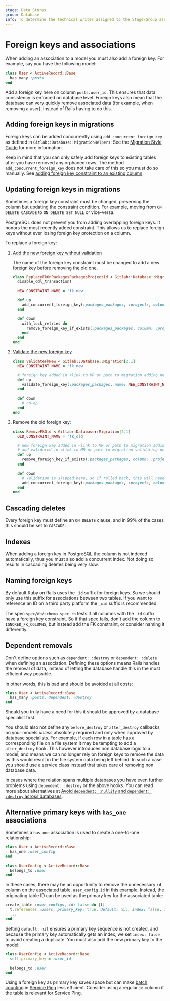 ```yaml
---
stage: Data Stores
group: Database
info: To determine the technical writer assigned to the Stage/Group associated with this page, see https://about.gitlab.com/handbook/product/ux/technical-writing/#assignments
---
```


# Foreign keys and associations

When adding an association to a model you must also add a foreign key. For
example, say you have the following model:

```ruby
class User < ActiveRecord::Base
  has_many :posts
end
```

Add a foreign key here on column `posts.user_id`. This ensures
that data consistency is enforced on database level. Foreign keys also mean that
the database can very quickly remove associated data (for example, when removing a
user), instead of Rails having to do this.

## Adding foreign keys in migrations

Foreign keys can be added concurrently using `add_concurrent_foreign_key` as
defined in `Gitlab::Database::MigrationHelpers`. See the
[Migration Style Guide](../migration_style_guide.md) for more information.

Keep in mind that you can only safely add foreign keys to existing tables after
you have removed any orphaned rows. The method `add_concurrent_foreign_key`
does not take care of this so you must do so manually. See
[adding foreign key constraint to an existing column](add_foreign_key_to_existing_column.md).

## Updating foreign keys in migrations

Sometimes a foreign key constraint must be changed, preserving the column
but updating the constraint condition. For example, moving from
`ON DELETE CASCADE` to `ON DELETE SET NULL` or vice-versa.

PostgreSQL does not prevent you from adding overlapping foreign keys. It
honors the most recently added constraint. This allows us to replace foreign keys without
ever losing foreign key protection on a column.

To replace a foreign key:

1. [Add the new foreign key without validation](add_foreign_key_to_existing_column.md#prevent-invalid-records)

   The name of the foreign key constraint must be changed to add a new
   foreign key before removing the old one.

   ```ruby
   class ReplaceFkOnPackagesPackagesProjectId < Gitlab::Database::Migration[2.1]
     disable_ddl_transaction!

     NEW_CONSTRAINT_NAME = 'fk_new'

     def up
       add_concurrent_foreign_key(:packages_packages, :projects, column: :project_id, on_delete: :nullify, validate: false, name: NEW_CONSTRAINT_NAME)
     end

     def down
       with_lock_retries do
         remove_foreign_key_if_exists(:packages_packages, column: :project_id, on_delete: :nullify, name: NEW_CONSTRAINT_NAME)
       end
     end
   end
   ```

1. [Validate the new foreign key](add_foreign_key_to_existing_column.md#validate-the-foreign-key)

   ```ruby
   class ValidateFkNew < Gitlab::Database::Migration[2.1]
     NEW_CONSTRAINT_NAME = 'fk_new'

     # foreign key added in <link to MR or path to migration adding new FK>
     def up
       validate_foreign_key(:packages_packages, name: NEW_CONSTRAINT_NAME)
     end

     def down
       # no-op
     end
   end
   ```

1. Remove the old foreign key:

   ```ruby
   class RemoveFkOld < Gitlab::Database::Migration[2.1]
     OLD_CONSTRAINT_NAME = 'fk_old'

     # new foreign key added in <link to MR or path to migration adding new FK>
     # and validated in <link to MR or path to migration validating new FK>
     def up
       remove_foreign_key_if_exists(:packages_packages, column: :project_id, on_delete: :cascade, name: OLD_CONSTRAINT_NAME)
     end

     def down
       # Validation is skipped here, so if rolled back, this will need to be revalidated in a separate migration
       add_concurrent_foreign_key(:packages_packages, :projects, column: :project_id, on_delete: :cascade, validate: false, name: OLD_CONSTRAINT_NAME)
     end
   end
   ```

## Cascading deletes

Every foreign key must define an `ON DELETE` clause, and in 99% of the cases
this should be set to `CASCADE`.

## Indexes

When adding a foreign key in PostgreSQL the column is not indexed automatically,
thus you must also add a concurrent index. Not doing so results in cascading
deletes being very slow.

## Naming foreign keys

By default Ruby on Rails uses the `_id` suffix for foreign keys. So we should
only use this suffix for associations between two tables. If you want to
reference an ID on a third party platform the `_xid` suffix is recommended.

The spec `spec/db/schema_spec.rb` tests if all columns with the `_id` suffix
have a foreign key constraint. So if that spec fails, don't add the column to
`IGNORED_FK_COLUMNS`, but instead add the FK constraint, or consider naming it
differently.

## Dependent removals

Don't define options such as `dependent: :destroy` or `dependent: :delete` when
defining an association. Defining these options means Rails handles the
removal of data, instead of letting the database handle this in the most
efficient way possible.

In other words, this is bad and should be avoided at all costs:

```ruby
class User < ActiveRecord::Base
  has_many :posts, dependent: :destroy
end
```

Should you truly have a need for this it should be approved by a database
specialist first.

You should also not define any `before_destroy` or `after_destroy` callbacks on
your models _unless_ absolutely required and only when approved by database
specialists. For example, if each row in a table has a corresponding file on a
file system it may be tempting to add a `after_destroy` hook. This however
introduces non database logic to a model, and means we can no longer rely on
foreign keys to remove the data as this would result in the file system data
being left behind. In such a case you should use a service class instead that
takes care of removing non database data.

In cases where the relation spans multiple databases you have even
further problems using `dependent: :destroy` or the above hooks. You can
read more about alternatives at
[Avoid `dependent: :nullify` and `dependent: :destroy` across databases](multiple_databases.md#avoid-dependent-nullify-and-dependent-destroy-across-databases).

## Alternative primary keys with `has_one` associations

Sometimes a `has_one` association is used to create a one-to-one relationship:

```ruby
class User < ActiveRecord::Base
  has_one :user_config
end

class UserConfig < ActiveRecord::Base
  belongs_to :user
end
```

In these cases, there may be an opportunity to remove the unnecessary `id`
column on the associated table, `user_config.id` in this example. Instead,
the originating table ID can be used as the primary key for the associated
table:

```ruby
create_table :user_configs, id: false do |t|
  t.references :users, primary_key: true, default: nil, index: false, foreign_key: { on_delete: :cascade }
  ...
end
```

Setting `default: nil` ensures a primary key sequence is not created, and because the primary key
automatically gets an index, we set `index: false` to avoid creating a duplicate.
You must also add the new primary key to the model:

```ruby
class UserConfig < ActiveRecord::Base
  self.primary_key = :user_id

  belongs_to :user
end
```

Using a foreign key as primary key saves space but can make
[batch counting](../internal_analytics/service_ping/implement.md#batch-counters) in [Service Ping](../service_ping/index.md) less efficient.
Consider using a regular `id` column if the table is relevant for Service Ping.
